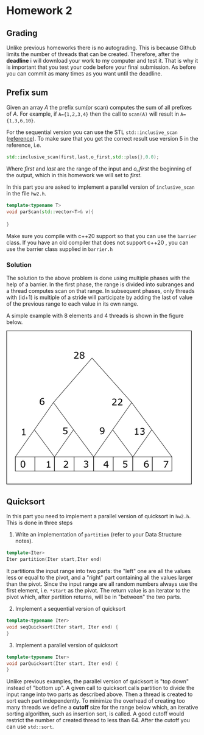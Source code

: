 # Homework 2

## Grading

Unlike previous homeworks there is no autograding. This is because Github limits the number of
threads that can be created. Therefore, after the __deadline__ i will download your work to my computer and test it. That is why it is important that you test your code before your final submission.
As before you can commit as many times as you want until the deadline.

## Prefix sum

Given an array _A_ the prefix sum(or scan) computes the sum of all prefixes of _A_. For example, if ```A={1,2,3,4}``` then the call to ```scan(A)``` will result in ```A={1,3,6,10}```.

For the sequential version you can use the STL ```std::inclusive_scan``` ([reference](https://en.cppreference.com/w/cpp/algorithm/inclusive_scan)). To make sure that you get the correct result use version 5 in the reference, i.e.

```cpp
std::inclusive_scan(first,last,o_first,std::plus{},0.0);
```
Where _first_ and _last_ are the range of the input and _o\_first_ the beginning of the output, which in this homework we will set to _first_.

In this part you are asked to implement a parallel version of ```inclusive_scan``` in the file ```hw2.h```.
```cpp
template<typename T>
void parScan(std::vector<T>& v){

}
```
Make sure you compile with c++20 support so that you can use the ```barrier``` class. If you have an old compiler that does not support c++20 , you can use the barrier class supplied in ```barrier.h```
### Solution 
The solution to the above problem is done using  multiple phases with the help of a barrier. In the first phase, the range is divided into subranges and a thread computes scan on that range.
In subsequent phases, only threads with (id+1) is multiple of a stride will participate by adding the last of value of the previous range to each value in its own range.

A simple example with 8 elements and 4 threads is shown in the figure below.

![fig](scan.png)

## Quicksort

In this part you need to implement a parallel version of quicksort in ```hw2.h```. This is done in three steps
1. Write an implementation of ```partition``` (refer to your Data Structure notes).

```cpp
template<Iter>
Iter partition(Iter start,Iter end)
```
It partitions the input range into two parts: the "left" one are all the values less or equal to the pivot, and
a "right" part containing all the values larger than the pivot. Since the input range are all random numbers always
use the first element, i.e. ```*start``` as the pivot. The return value is an iterator to the pivot which, after
partition returns, will be in "between" the two parts.

2. Implement a sequential version of quicksort

```cpp
template<typename Iter>
void seqQuicksort(Iter start, Iter end) {
}

```
3. Implement a parallel version of quicksort

```cpp
template<typename Iter>
void parQuicksort(Iter start, Iter end) {
}
```
Unlike previous examples, the parallel version of quicksort is "top down" instead of "bottom up". A given call
to quicksort calls partition to divide the input range into two parts as described above. Then a thread is created
to sort each part independently. To minimize the overhead of creating too many threads we define a __cutoff__ size
for the range below which, an iterative sorting algorithm, such as insertion sort, is called. A good cutoff would restrict the number of created thread to 
less than 64. After the cutoff you can use ```std::sort```.
